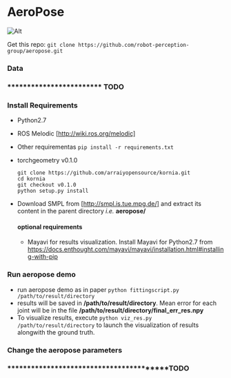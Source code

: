 # AeroPose

![Alt](repo_asstes/teaser.png)

Get this repo:
`git clone https://github.com/robot-perception-group/aeropose.git`

### Data
###  ************************ TODO

### Install Requirements 
- Python2.7
- ROS Melodic [http://wiki.ros.org/melodic]
- Other requirementas
	`pip install -r requirements.txt`
- torchgeometry v0.1.0
	```
	git clone https://github.com/arraiyopensource/kornia.git
	cd kornia
	git checkout v0.1.0
	python setup.py install
	```
- Download SMPL from [http://smpl.is.tue.mpg.de/] and extract its content in the parent directory _i.e._ __aeropose/__
	
	#### optional requirements 
	- Mayavi for results visualization. Install Mayavi for Python2.7 from https://docs.enthought.com/mayavi/mayavi/installation.html#installing-with-pip


### Run aeropose demo
- run aeropose demo as in paper
	`python fittingscript.py /path/to/result/directory`
- results will be saved in **/path/to/result/directory**. Mean error for each joint will be in the file **/path/to/result/directory/final_err_res.npy**
- To visualize results, execute `python viz_res.py /path/to/result/directory` to launch the visualization of results alongwith the ground truth.

### Change the aeropose parameters 
### ****************************************TODO
